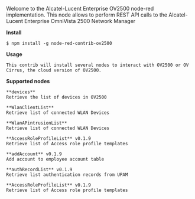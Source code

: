 
Welcome to the Alcatel-Lucent Enterprise OV2500 node-red implementation.
This node allows to perform REST API calls to the Alcatel-Lucent Enterprise OmniVista 2500 Network Manager

**Install**

`$ npm install -g node-red-contrib-ov2500`

**Usage**

 

```
This contrib will install several nodes to interact with OV2500 or OV Cirrus, the cloud version of OV2500. 

```

**Supported nodes**

```
**devices**
Retrieve the list of devices in OV2500
```
```
**WlanClientList** 
Retrieve list of connected WLAN Devices
```
```
**WlanAPintrusionList** 
Retrieve list of connected WLAN Devices
```
```
**AccessRoleProfileList** v0.1.9
Retrieve list of Access role profile templates
```
```
**addAccount** v0.1.9
Add account to employee account table
```
```
**authRecordList** v0.1.9
Retrieve list authentication records from UPAM
```
```
**AccessRoleProfileList** v0.1.9
Retrieve list of Access role profile templates
```

